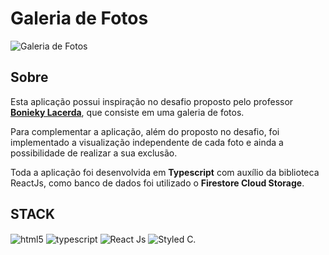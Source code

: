 # Galeria de Fotos

![Galeria de Fotos](https://user-images.githubusercontent.com/95001642/172880056-12ee6ceb-7965-467c-b467-95279600eef7.gif)


<h2>Sobre</h2>
<p>Esta aplicação possui inspiração no desafio proposto pelo professor <a href="https://www.youtube.com/c/BoniekyLacerdaLeal"><b>Bonieky Lacerda</b><a/>, que consiste em uma galeria de fotos.</p>
<p>Para complementar a aplicação, além do proposto no desafio, foi implementado a visualização independente de cada foto e ainda a possibilidade de realizar a sua exclusão.</p>
<p>Toda a aplicação foi desenvolvida em <b>Typescript</b> com auxílio da biblioteca ReactJs, como banco de dados foi utilizado o <b>Firestore Cloud Storage</b>.</p>

<h2>STACK</h2>
<div style='display: inline_block'>
  <img align='center' alt='html5' src='https://img.shields.io/badge/HTML5-E34F26?style=for-the-badge&logo=html5&logoColor=white' />
  <img align='center' alt='typescript' src='https://img.shields.io/badge/typescript-%23007ACC.svg?style=for-the-badge&logo=typescript&logoColor=white' />
  <img align='center' alt='React Js' src='https://img.shields.io/badge/React-20232A?style=for-the-badge&logo=react&logoColor=61DAFB' />
  <img align='center' alt='Styled C.' src='https://img.shields.io/badge/styled--components-DB7093?style=for-the-badge&logo=styled-components&logoColor=white') />  
</div>
